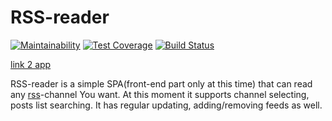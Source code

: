 # RSS-reader

[![Maintainability](https://api.codeclimate.com/v1/badges/88f6df9ab39ed01627c2/maintainability)](https://codeclimate.com/github/TyrionFront/frontend-project-lvl3/maintainability)
[![Test Coverage](https://api.codeclimate.com/v1/badges/88f6df9ab39ed01627c2/test_coverage)](https://codeclimate.com/github/TyrionFront/frontend-project-lvl3/test_coverage)
[![Build Status](https://travis-ci.org/TyrionFront/RSS-reader.svg?branch=master)](https://travis-ci.org/TyrionFront/RSS-reader)

[link 2 app](https://my-rss_reader.surge.sh)

RSS-reader is a simple SPA(front-end part only at this time) that can read any [rss](https://en.wikipedia.org/wiki/RSS)-channel You want. At this moment it supports channel selecting, posts list searching. It has regular updating, adding/removing feeds as well.
